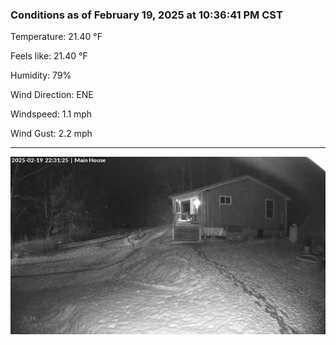 ### Conditions as of February 19, 2025 at 10:36:41 PM CST 

Temperature: 21.40 &deg;F

Feels like: 21.40 &deg;F

Humidity: 79%

Wind Direction: ENE

Windspeed: 1.1 mph

Wind Gust: 2.2 mph

---

<img src="./images/latest.jpeg"/>

